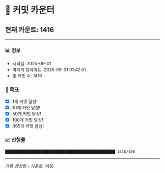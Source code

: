 # 🔢 커밋 카운터

## 현재 카운트: 1416

---

### 📊 정보
- 시작일: 2025-09-01
- 마지막 업데이트: 2025-09-01 01:42:51
- 총 커밋 수: 1416

### 🎯 목표
- [x] 1개 커밋 달성!
- [x] 10개 커밋 달성!
- [x] 50개 커밋 달성!
- [x] 100개 커밋 달성!
- [x] 365개 커밋 달성!

### 📈 진행률
```
██████████████████████████████████████████████████ 1416/100
```

---
*자동 생성됨 - 카운트: 1416*
